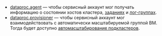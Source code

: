 * [dataproc.agent](../../data-proc/security/index.md#dataproc-agent) — чтобы сервисный аккаунт мог получать информацию о состоянии хостов кластера, [заданиях](../../data-proc/concepts/jobs.md) и [лог-группах](../../logging/concepts/log-group.md).
* [dataproc.provisioner](../../data-proc/security/index.md#dataproc-provisioner) — чтобы сервисный аккаунт мог взаимодействовать с автоматически масштабируемой группой ВМ. Тогда будет доступно [автомасштабирование подкластеров](../../data-proc/concepts/autoscaling.md).
